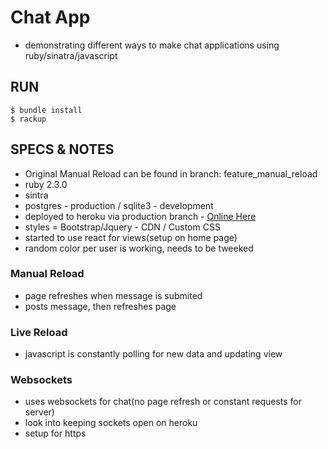 # Chat App
- demonstrating different ways to make chat applications using ruby/sinatra/javascript

## RUN
```
$ bundle install
$ rackup
```

## SPECS & NOTES
- Original Manual Reload can be found in branch: feature_manual_reload
- ruby 2.3.0
- sintra
- postgres - production / sqlite3 - development
- deployed to heroku via production branch - [Online Here](https://morning-island-89210.herokuapp.com/)
- styles = Bootstrap/Jquery - CDN / Custom CSS
- started to use react for views(setup on home page)
- random color per user is working, needs to be tweeked

### Manual Reload
- page refreshes when message is submited
- posts message, then refreshes page

### Live Reload
- javascript is constantly polling for new data and updating view

### Websockets
- uses websockets for chat(no page refresh or constant requests for server)
- look into keeping sockets open on heroku
- setup for https